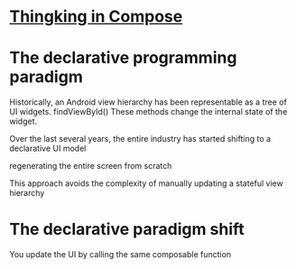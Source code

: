 # [Thingking in Compose](https://developer.android.com/develop/ui/compose/mental-model)

# The declarative programming paradigm
Historically, an Android view hierarchy has been representable as a tree of UI widgets.
findViewById()
These methods change the internal state of the widget.

Over the last several years, the entire industry has started shifting to a declarative UI model

regenerating the entire screen from scratch

This approach avoids the complexity of manually updating a stateful view hierarchy

# The declarative paradigm shift

You update the UI by calling the same composable function

